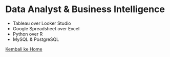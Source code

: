 # Data Analyst & Business Intelligence

- Tableau over Looker Studio
- Google Spreadsheet over Excel
- Python over R
- MySQL & PostgreSQL

[Kembali ke Home](./index.md)
